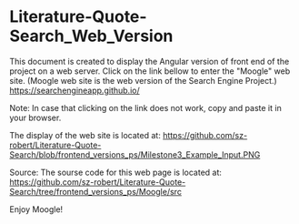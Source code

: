 # Literature-Quote-Search_Web_Version

This document is created to display the Angular version of front end of the project on a web server.
Click on the link bellow to enter the "Moogle" web site. (Moogle web site is the web version of the Search Engine Project.)
https://searchengineapp.github.io/

Note: In case that clicking on the link does not work, copy and paste it in your browser. 

The display of the web site is located at:
https://github.com/sz-robert/Literature-Quote-Search/blob/frontend_versions_ps/Milestone3_Example_Input.PNG


Source: The sourse code for this web page is located at: 
https://github.com/sz-robert/Literature-Quote-Search/tree/frontend_versions_ps/Moogle/src


Enjoy Moogle!
